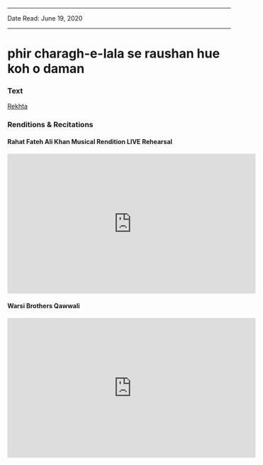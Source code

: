 
---

Date Read: June 19, 2020

---


# phir charagh-e-lala se raushan hue koh o daman


### Text

[Rekhta](https://www.rekhta.org/ghazals/phir-charaag-e-laala-se-raushan-hue-koh-o-daman-allama-iqbal-ghazals-3)

### Renditions & Recitations

#### Rahat Fateh Ali Khan Musical Rendition LIVE Rehearsal

<iframe width="560" height="315" src="https://www.youtube.com/embed/NdDtKW1TjHo" title="YouTube video player" frameborder="0" allow="accelerometer; autoplay; clipboard-write; encrypted-media; gyroscope; picture-in-picture" allowfullscreen></iframe>

#### Warsi Brothers Qawwali

<iframe width="560" height="315" src="https://www.youtube.com/embed/3oOQOhl-nXY" title="YouTube video player" frameborder="0" allow="accelerometer; autoplay; clipboard-write; encrypted-media; gyroscope; picture-in-picture" allowfullscreen></iframe>

